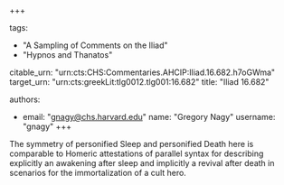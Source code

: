 +++

tags:
- "A Sampling of Comments on the Iliad"
- "Hypnos and Thanatos"

citable_urn: "urn:cts:CHS:Commentaries.AHCIP:Iliad.16.682.h7oGWma"
target_urn: "urn:cts:greekLit:tlg0012.tlg001:16.682"
title: "Iliad 16.682"

authors:
- email: "gnagy@chs.harvard.edu"
  name: "Gregory Nagy"
  username: "gnagy"
+++

<p>The symmetry of personified Sleep and personified Death here is comparable to Homeric attestations of parallel syntax for describing explicitly an awakening after sleep and implicitly a revival after death in scenarios for the immortalization of a cult hero.</p>